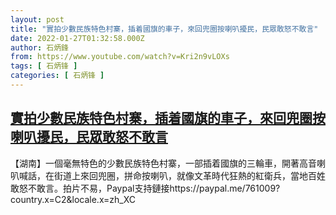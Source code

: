 ```yaml
---
layout: post
title: "實拍少數民族特色村寨，插着國旗的車子，來回兜圈按喇叭擾民，民眾敢怒不敢言"
date: 2022-01-27T01:32:58.000Z
author: 石炳鋒
from: https://www.youtube.com/watch?v=Kri2n9vLOXs
tags: [ 石炳锋 ]
categories: [ 石炳锋 ]
---
```

<!--1643247178000-->
[實拍少數民族特色村寨，插着國旗的車子，來回兜圈按喇叭擾民，民眾敢怒不敢言](https://www.youtube.com/watch?v=Kri2n9vLOXs)
------

<div>
【湖南】一個毫無特色的少數民族特色村寨，一部插着國旗的三輪車，開著高音喇叭喊話，在街道上來回兜圈，拼命按喇叭，就像文革時代狂熱的紅衛兵，當地百姓敢怒不敢言。拍片不易，Paypal支持鏈接https://paypal.me/761009?country.x=C2&locale.x=zh_XC
</div>
